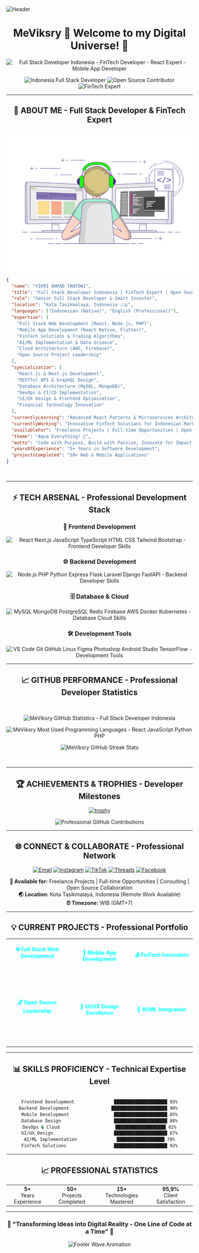 ![Header](https://capsule-render.vercel.app/api?type=waving&color=gradient&customColorList=6,11,20&height=300&section=header&text=MeViksry&fontSize=90&fontColor=fff&animation=twinkling&fontAlignY=35&desc=Developer%20%7C%20Finance%20%7C%20Tech%20Enthusiast&descAlignY=55&descSize=18)

<!-- SEO Meta Tags for GitHub -->
<!-- 
Profile Keywords: Full Stack Developer Indonesia, React Developer, FinTech Developer, Open Source Contributor, Web Developer Jakarta, JavaScript Expert, Python Developer, Mobile App Developer, GitHub Developer Indonesia, Software Engineer
-->

<div align="center">
<h1>MeViksry 🌟 Welcome to my Digital Universe! 🌟</h1>

<!-- Enhanced typing animation with SEO keywords -->
<img src="https://readme-typing-svg.herokuapp.com?font=Orbitron&size=24&duration=3000&pause=1000&color=00FFFF&center=true&vCenter=true&width=600&lines=%F0%9F%92%BB+Full+Stack+Developer+Indonesia;%F0%9F%92%B0+FinTech+Developer+%26+Investor;%F0%9F%9A%80+Open+Source+Contributor;%E2%9A%A1+React+%26+Node.js+Expert;%F0%9F%93%B1+Mobile+App+Developer;%F0%9F%A4%96+AI%2FML+Enthusiast;%F0%9F%92%8E+JavaScript+%26+Python+Master" alt="Full Stack Developer Indonesia - FinTech Developer - React Expert - Mobile App Developer" />

<br>

<!-- Enhanced badges with keywords -->
<p align="center">
  <img src="https://img.shields.io/badge/🇮🇩%20Indonesia-Full%20Stack%20Developer-aqua?style=for-the-badge&logoColor=black" alt="Indonesia Full Stack Developer"/>
  <img src="https://img.shields.io/badge/Open%20Source-Contributor-aqua?style=for-the-badge&logoColor=black" alt="Open Source Contributor"/>
  <img src="https://img.shields.io/badge/FinTech-Expert-aqua?style=for-the-badge&logoColor=black" alt="FinTech Expert"/>
</p>

</div>

---
<div align="center">

## 🎯 ABOUT ME - Full Stack Developer & FinTech Expert

</div>

<img align="center" src="gif3.gif" alt="Vikri Ahpad Tantowi - Full Stack Developer Animation">

<!-- Enhanced JSON with SEO-friendly content -->
```json
{
  "name": "VIKRI AHPAD TANTOWI",
  "title": "Full Stack Developer Indonesia | FinTech Expert | Open Source Contributor",
  "role": "Senior Full Stack Developer & Smart Investor",
  "location": "Kota Tasikmalaya, Indonesia 🇮🇩",
  "languages": ["Indonesian (Native)", "English (Professional)"],
  "expertise": [
    "Full Stack Web Development (React, Node.js, PHP)",
    "Mobile App Development (React Native, Flutter)",
    "FinTech Solutions & Trading Algorithms", 
    "AI/ML Implementation & Data Science",
    "Cloud Architecture (AWS, Firebase)",
    "Open Source Project Leadership"
  ],
  "specialization": [
    "React.js & Next.js Development",
    "RESTful API & GraphQL Design",
    "Database Architecture (MySQL, MongoDB)",
    "DevOps & CI/CD Implementation",
    "UI/UX Design & Frontend Optimization",
    "Financial Technology Innovation"
  ],
  "currentlyLearning": "Advanced React Patterns & Microservices Architecture",
  "currentlyWorking": "Innovative FinTech Solutions for Indonesian Market",
  "availableFor": "Freelance Projects | Full-time Opportunities | Open Source Collaboration",
  "theme": "Aqua Everything! 🌊",
  "motto": "Code with Purpose, Build with Passion, Innovate for Impact! 🚀",
  "yearsOfExperience": "5+ Years in Software Development",
  "projectsCompleted": "50+ Web & Mobile Applications"
}
```

<br clear="right"/>

---

<div align="center">

## ⚡ TECH ARSENAL - Professional Development Stack

<!-- Enhanced tech stack with alt text -->
<div align="center">

<!-- Frontend Technologies -->
<h3>🎨 Frontend Development</h3>
<img src="https://skillicons.dev/icons?i=react,nextjs,js,ts,html,css,tailwind,bootstrap&perline=8&theme=dark" alt="React Next.js JavaScript TypeScript HTML CSS Tailwind Bootstrap - Frontend Developer Skills" />

<!-- Backend Technologies -->
<h3>⚙️ Backend Development</h3>
<img src="https://skillicons.dev/icons?i=nodejs,php,python,express,flask,laravel,django,fastapi&perline=8&theme=dark" alt="Node.js PHP Python Express Flask Laravel Django FastAPI - Backend Developer Skills" />

<!-- Database & Cloud -->
<h3>🗄️ Database & Cloud</h3>
<img src="https://skillicons.dev/icons?i=mysql,mongodb,postgresql,redis,firebase,aws,docker,kubernetes&perline=8&theme=dark" alt="MySQL MongoDB PostgreSQL Redis Firebase AWS Docker Kubernetes - Database Cloud Skills" />

<!-- Tools & Others -->
<h3>🛠️ Development Tools</h3>
<img src="https://skillicons.dev/icons?i=vscode,git,github,linux,figma,photoshop,androidstudio,tensorflow&perline=8&theme=dark" alt="VS Code Git GitHub Linux Figma Photoshop Android Studio TensorFlow - Development Tools" />

</div>

---

<div align="center">

## 📈 GITHUB PERFORMANCE - Professional Developer Statistics

​<div align="center">

​<img height="180em" src="https://github-readme-stats.vercel.app/api?username=MeViksry&show_icons=true&theme=tokyonight&title_color=00ffff&icon_color=00ffff&text_color=ffffff&bg_color=1a1b27&hide_border=true" alt="MeViksry GitHub Statistics - Full Stack Developer Indonesia"/>

​<img height="180em" src="https://github-readme-stats.vercel.app/api/top-langs/?username=MeViksry&layout=compact&theme=tokyonight&title_color=00ffff&text_color=ffffff&bg_color=1a1b27&hide_border=true&langs_count=6" alt="MeViksry Most Used Programming Languages - React JavaScript Python PHP"/>

​<img src="https://github-readme-streak-stats.herokuapp.com/?user=MeViksry&theme=tokyonight&hide_border=true&background=1a1b27&stroke=00ffff&ring=00ffff&fire=00ffff&currStreakLabel=ffffff" alt="MeViksry GitHub Streak Stats"/>

​</div>

---

<div align="center">

## 🏆 ACHIEVEMENTS & TROPHIES - Developer Milestones

[![trophy](https://github-profile-trophy.vercel.app/?username=MeViksry&theme=darkhub&no-frame=true&no-bg=true&margin-w=4&row=2&column=4&title=Stars,Followers,Commits,Repositories,MultipleLang,PullRequest,Issues,Reviews)](https://github.com/ryo-ma/github-profile-trophy)

<!-- Contribution Stats -->
<img src="https://github-readme-stats.vercel.app/api?username=MeViksry&show_icons=true&theme=tokyonight&title_color=00ffff&icon_color=00ffff&text_color=ffffff&bg_color=1a1b27&hide_border=true&custom_title=Professional%20Contributions&include_all_commits=true" alt="Professional GitHub Contributions"/>

</div>

---

<div align="center">

## 🌐 CONNECT & COLLABORATE - Professional Network

<!-- Enhanced social badges with keywords -->
[![Email](https://img.shields.io/badge/%20Professional%20Email-viksry@proton.me-000000?style=for-the-badge&logo=gmail&logoColor=white)](mailto:viksry@proton.me)
[![Instagram](https://img.shields.io/badge/%20Instagram-@meviksry-000000?style=for-the-badge&logo=instagram&logoColor=white)](https://www.instagram.com/meviksry)
[![TikTok](https://img.shields.io/badge/%20TikTok-@viksry-000000?style=for-the-badge&logo=tiktok&logoColor=white)](https://www.tiktok.com/@viksry)
[![Threads](https://img.shields.io/badge/%20Threads-@meviksry-000000?style=for-the-badge&logo=threads&logoColor=white)](https://www.threads.net/@meviksry)
[![Facebook](https://img.shields.io/badge/%20Facebook-MeViksry-000000?style=for-the-badge&logo=facebook&logoColor=white)](https://www.facebook.com/share/19aKzAtBeZ/)

<!-- Professional Contact Info -->
<p>
<strong>💼 Available for:</strong> Freelance Projects | Full-time Opportunities | Consulting | Open Source Collaboration
<br>
<strong>🌏 Location:</strong> Kota Tasikmalaya, Indonesia (Remote Work Available)
<br>
<strong>⏰ Timezone:</strong> WIB (GMT+7)
</p>

</div>

---

<div align="center">

## 💡 CURRENT PROJECTS - Professional Portfolio

<table>
<tr>
<td align="center" width="200px">
<br><strong style="color: #00FFFF;">🌐 Full Stack Web Development</strong>
<br><span style="color: #ffffff;">Crafting scalable, high-performance React & Node.js applications with modern architecture</span>
</td>
<td align="center" width="200px">
<br><strong style="color: #00FFFF;">📱 Mobile App Development</strong>
<br><span style="color: #ffffff;">Building seamless React Native & Flutter cross-platform mobile experiences</span>
</td>
<td align="center" width="200px">
<br><strong style="color: #00FFFF;">💰 FinTech Innovation</strong>
<br><span style="color: #ffffff;">Developing smart trading algorithms, payment systems, and blockchain solutions</span>
</td>
</tr>
<tr>
<td align="center" width="200px">
<br><strong style="color: #00FFFF;">🔓 Open Source Leadership</strong>
<br><span style="color: #ffffff;">Leading community projects and contributing to developer ecosystem growth</span>
</td>
<td align="center" width="200px">
<br><strong style="color: #00FFFF;">🎨 UI/UX Design Excellence</strong>
<br><span style="color: #ffffff;">Creating intuitive, accessible, and conversion-optimized user interfaces</span>
</td>
<td align="center" width="200px">
<br><strong style="color: #00FFFF;">🤖 AI/ML Integration</strong>
<br><span style="color: #ffffff;">Implementing machine learning solutions and AI-powered business applications</span>
</td>
</tr>
</table>

</div>

---

<div align="center">

## 📊 SKILLS PROFICIENCY - Technical Expertise Level

</div>

```bash

Frontend Development               ████████████████████ 95%
Backend Development                █████████████████████ 90% 
Mobile Development                 ████████████████████ 85%
Database Design                    ████████████████████ 88%
DevOps & Cloud                     ███████████████████ 82%
UI/UX Design                       ████████████████████ 87%
AI/ML Implementation               ██████████████████ 78%
FinTech Solutions                  ████████████████████ 92%

```

---

<div align="center">

## 📈 PROFESSIONAL STATISTICS

<table>
<tr>
<td align="center"><strong>5+</strong><br>Years Experience</td>
<td align="center"><strong>50+</strong><br>Projects Completed</td>
<td align="center"><strong>15+</strong><br>Technologies Mastered</td>
<td align="center"><strong>95,9%</strong><br>Client Satisfaction</td>
</tr>
</table>

<!-- Profile Views Counter -->


</div>

---

<div align="center">

### 🌟 "Transforming Ideas into Digital Reality - One Line of Code at a Time" 🌟

<img src="https://capsule-render.vercel.app/api?type=waving&color=gradient&customColorList=6,11,20&height=120&section=footer&animation=twinkling" alt="Footer Wave Animation"/>

</div>

<!-- Hidden Keywords for SEO (GitHub search optimization) -->
<!-- 
Keywords: MeViksry, Vikri Ahpad Tantowi, Full Stack Developer Indonesia, React Developer Jakarta, Node.js Expert, FinTech Developer, Mobile App Developer, JavaScript Expert, Python Developer, Open Source Contributor, Web Developer Indonesia, Software Engineer, Frontend Developer, Backend Developer, GitHub Indonesia, Tech Enthusiast Indonesia, Programming Indonesia, Coding Indonesia, Software Development Indonesia, IT Professional Indonesia
-->
